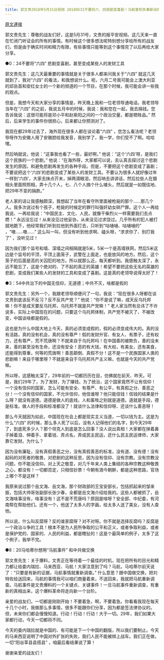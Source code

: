 ```yaml
---
title: 郭文贵2018年5月31日视频 20180531不要将六．四悲剧变喜剧！马航客机失事新动向！
---
```


[原文連接](https://gnews.org/ThreadView/53482371)

郭文贵先生：尊敬的战友们好，这是5月31号，文贵的报平安视频。这几天来一直在忙闭门听证会的所有的事情。有时候这个很多想法呢特别想分享给所有的战友们，但是由于确实时间和精力有限，有些事情只能等到这个事情完了以后再给大家分享。


●0：24不要将“六四” 悲剧变喜剧，甚至变成某些人的发财工具


郭文贵先生：这几天最重要的事情就是关于很多人都来问我关于“六四” 就这几天就到了，我对“六四” 的看法，和我想说什么。呃，六月二号我可能会上澳大利亚的邱岳首和安红女士的一个新的频道的一个节目，在那个时候，我可能会讲一些我的观点。


但是，我想今天和大家分享的事情是，昨天晚上我和一位老领导通电话。我老领导当年在“六四” 的之前，我说五月中的时候，我说：我和您在一起，我去捐钱。您告诉我说：这很可能将是邓小平和赵紫阳之间的一个政治交量，都是牺牲品。” 然后，后来学生的事件你很担心，后来都让你预测对了。


我现在都29年过去了，海外现在很多人都在谈论着“六四” ，您怎么看法呢？老领导呀作为安徽人用了安徽腔给我发音，我别学了，我一学，你们受不了啊。哈哈嘿。


然后呐就说，他说：“这事我也看了一些，最好啊，” 他说：“这个&lsquo;六四'呀，是我们这个民族的一个悲剧，” 他说：“在海外呀，大家都可以说，去认真去探讨这个悲剧发生的原因，和避免悲剧再发生的各种手段。但是，不要把这个悲剧变成了喜剧；不要说把这个&lsquo;六四'的悲剧变成了某些人的发财工具。不要认为很多人就好像过年一样到&lsquo;六四'，大家去抹点芥末，掉两滴眼泪，然后呐去讲讲话，然后拉些人在摄相头里面照照相，弄十几个人，七、八个人搞个什么噱头，然后就是一如既往地、把29年不变的捐款。” 


老人家的话让我感触颇深，我想起了当年在看守所里面被枪毙的那个……那几个人。我多次说过有个孩子，枪毙的时候定的罪行叫强奸幼女碎尸罪。这个人一再给我说、一再给我说：“中国民主、文化、人民，就像干柴烈火一样需要我们去点燃！” 永远没忘过！从来没见过他妥协，从来没见过求饶过。几乎所有的犯人被打就地跪下，他经常我们听到拉他到外面打去，只听到“咕嗵嗵、咕嗵嗵的” ，“嗷……嗷……” 这么叫一叫，但没有听到他求啊、磕头呀，“求求你了、别打我了” ，没听见过！


因为我们那个监号和墙、深墙之间相隔就是5米，5米一个是高墙铁网，然后5米这边是个监号的平顶，平顶上面笼子，武警在上面走，也是放风的地方。然后，这个笼子的后面是高的关囚犯的地方。所以就那么近，每天都听到。我感触太深了，永远不能忘了，这是个绝对的、了不起的真正的英雄！希望不要把这些无名的英雄的悲剧，变成我们某些人的发财的工具和变成了喜剧。这是真的老领导说得太好了！


●3：54中共治下的中国无信仰，无道德；中共不灭，啥都是假的


郭文贵先生：另外一个，我跟老领导顺便问了一句，我说：“现在很多人呀都在谈文贵到底该反不反习？反不反共产党？” 他说：“你不是说了嘛，成天反乌托邦嘛！你不是成天要反乌托邦，乌托邦不就是共产党嘛！” 老人家当然有忌讳了不许说多，实际上中国现在的问题，只要这个乌托邦体制，共产党不被灭了、不被改变，中国谈啥都是假的。


这也是为什么中国大地上今天，真的必须变成假的，假的必须变成伟大的。真的没有活路，真的没有机会，真的没有尊严！假的发财升官、有女人、有票子，还有权力，还有尊严，荒不荒唐啊？不就来自于乌托邦吗！在中国善的被欺负，善的没未来，善的甚至没有生命，还没有安全！恶的有大钱，有大权，有美女，还有美食，还能得到尊重，何等的荒唐啊！善恶颠倒、真假不分！这不是一个民族国家人类的悲剧嘛！来自于哪里呀？不就是来自于乌托邦共产主义嘛，也就是今天的共产党嘛。


所以呀，这感触太深了，29年前的一切都历历在目，仿佛就在前天、昨天。可是，我们29年了，为了发财，为了赚钱，为了统治，这个国家竟然不让有信仰！一个没有信仰的国家，怎么可能有安全、有尊严、有公平，有真假之分、善恶之分！一个没有信仰的国家，不允许信仰，他信谁呀？他只能信钱！信钱的结果是什么呀？就没有道德。道德是做人的底线，人和畜牲之别就是道德。道就是手段，德是标准。做人的手段和标准都没了！就谈什么法律和信仰呀、还谈什么善恶呀！


那么今天就因为如此，中国现在社会上都是现实主义当道，一切以钱为主。这是为什么“六四” 的时候，那么多人死了以后，没有人记得他们的名字，到今天29年了，到底死多少人？那个坦克人到底是怎么回事？没人说出真相！大家都在抹着鼻子掉着泪、伸着手、拿着钱、弄点名，弄成民主民运，还什么民主民运律师，大家靠它发财。为什么？


因为没有廉耻，没有真假善恶之分，没有真假善恶的标准，没有道、没有德！没有起码的对死者的敬畏，对悲剧的这种反思，因为没有信仰、没有宗教。没有宗教没问题，你不能没信仰。对上天之敬意，对几千年来人类上集结的各种宗教这种敬畏之心，都没有！一切都否定，只相信钞票！今朝有酒今朝醉，都是这种思路，官场上哪个不是这样？


我原来说过那个岳文海、岳文海，那个财政部的王宝安部长，包括抓起来的邹来振，包括大帅哥张副部长张少春，全都是岳文海介绍给我的。这些人都被抓了，岳文海啥事没有，啥事没有！这不是不荒唐吗？原因是啥呀？安全部、中纪委，有河南帮在帮助他们。还有一个，他送了太多人的字画，给太多人送了美女，没有人查他。


所以说，什么叫反腐呀？反的谁家腐呀？对不对呀。你不就是选择反腐吗？反腐是一个政治斗争的工具！根本不是为人民所争取的公平和正义，或者争取利益，或者是保护党的、国家的、人民的利益，都是瞎扯的！这是个最简单的例子，太多了这个例子，我举不完。


●8：20马哈蒂尔想用“马航事件” 和中共做交换


郭文贵先生：关于爆料，文贵正在等待着一个最佳的时机，现在把所有的目光和精力都让给委内瑞拉、马来西亚、马航！大家注意到了吗？马航，马哈蒂尔前天说了：“只要是有新的证据，马航事情就重新调查。” 什么意思？跟中国做交换，把刘特佐给送回来，马航的事情我可以咱们商量着来，不送回来，我就把马航重新调查。马航事件是文贵爆料的一个关键点、关键事件！一旦马航事件重新调查，有重新的真相出来，这个爆料革命将走向新一个台阶。


亲爱的战友们，一切都是刚刚开始！不要着急，啊，不要着急。你看看我现在每天十几个小时，我做那么多事情，很多不能跟你们分享，因为都是签法律协议的。但，未来你们都会慢慢知道。行动！行动！行动！大于一切。29年，我们如果大家都行动，今天一切都将不同。


今天的委内瑞拉就是中国的、有可能是下一个中国的翻版，所以我们要制止。今天的马来西亚说明了中国对外扩张的失败，我们人民不能被绑上战车。我们正在做，一切“阳谷莘县县搭县” ，咱最后看结果说了算！


谢谢亲爱的战友们！
